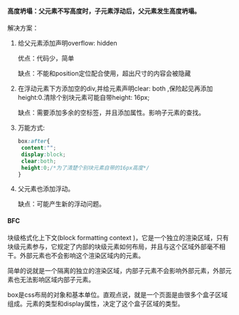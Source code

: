 #### 高度坍塌：父元素不写高度时，子元素浮动后，父元素发生高度坍塌。

解决方案：

1. 给父元素添加声明overflow: hidden 

   优点：代码少，简单

   缺点：不能和position定位配合使用，超出尺寸的内容会被隐藏

2. 在浮动元素下方添加空的div,并给元素声明clear: both ,保险起见再添加height:0.清除个别块元素可能自带height: 16px; 

   缺点：需要添加多余的空标签，并且添加属性。影响子元素的查找。

3. 万能方式:

   ```css
   box:after{
   	content:"";
   	display:block;
   	clear:both;
   	height:0;/*为了清楚个别块元素自带的16px高度*/
   }
   ```

   

4. 父元素也添加浮动。

   缺点：可能产生新的浮动问题。

####  BFC

块级格式化上下文(block formatting context )，它是一个独立的渲染区域，只有块级元素参与，它规定了内部的块级元素如何布局，并且与这个区域外部毫不相干。外部元素也不会影响这个渲染区域内的元素。

简单的说就是一个隔离的独立的渲染区域，内部子元素不会影响外部元素，外部元素也无法影响区域内部子元素。

box是css布局的对象和基本单位。直观点说，就是一个页面是由很多个盒子区域组成。元素的类型和display属性，决定了这个盒子区域的类型。





















